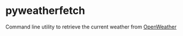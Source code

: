 # pyweatherfetch

Command line utility to retrieve the current weather from [OpenWeather](https://openweathermap.org/)

